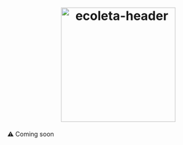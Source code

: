 <h1 align="center">
    <img alt="ecoleta-header" title="ecoleta" src="../docs/mobile.png" width="260px" />
</h1>

⚠ Coming soon